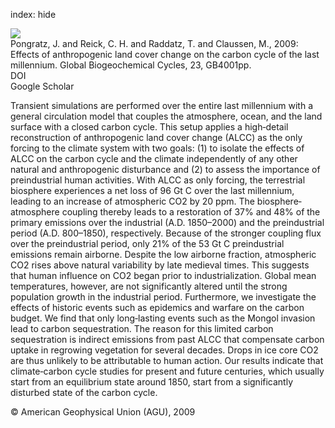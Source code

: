 index: hide

<div class="Citation">
    <div class="Citation-thumb CitationThumb-linked"  data-href="https://doi.org/10.1029/2009gb003488">
      <img src="https://static.claimspace.cloud/climate-study-static/refs/thumbs/10/Pongratz_et_al_2009-thumb.png" />
    </div>

  <div class="Citation-body">
    <div class="Citation-text">Pongratz, J. and Reick, C. H. and Raddatz, T. and Claussen, M., 2009: Effects of anthropogenic land cover change on the carbon cycle of the last millennium. <span class="Article-journal">Global Biogeochemical Cycles, </span><span class="Article-volume">23, </span>GB4001pp.</div>
    <div class="Citation-links">
      <div class="CitationLink" data-href="https://doi.org/10.1029/2009gb003488">
        <div class="CitationLink-icon CitationLink-Doi"></div>
        <div class="CitationLink-text">DOI</div>
      </div>
      <div class="CitationLink" data-href="https://scholar.google.com/scholar?q=10.1029/2009gb003488">
        <div class="CitationLink-icon CitationLink-Scholar"></div>
        <div class="CitationLink-text">Google Scholar</div>
      </div>
    </div>
  </div>
</div>

Transient simulations are performed over the entire last millennium with a general circulation model that couples the atmosphere, ocean, and the land surface with a closed carbon cycle. This setup applies a high‐detail reconstruction of anthropogenic land cover change (ALCC) as the only forcing to the climate system with two goals: (1) to isolate the effects of ALCC on the carbon cycle and the climate independently of any other natural and anthropogenic disturbance and (2) to assess the importance of preindustrial human activities. With ALCC as only forcing, the terrestrial biosphere experiences a net loss of 96 Gt C over the last millennium, leading to an increase of atmospheric CO2 by 20 ppm. The biosphere‐atmosphere coupling thereby leads to a restoration of 37% and 48% of the primary emissions over the industrial (A.D. 1850–2000) and the preindustrial period (A.D. 800–1850), respectively. Because of the stronger coupling flux over the preindustrial period, only 21% of the 53 Gt C preindustrial emissions remain airborne. Despite the low airborne fraction, atmospheric CO2 rises above natural variability by late medieval times. This suggests that human influence on CO2 began prior to industrialization. Global mean temperatures, however, are not significantly altered until the strong population growth in the industrial period. Furthermore, we investigate the effects of historic events such as epidemics and warfare on the carbon budget. We find that only long‐lasting events such as the Mongol invasion lead to carbon sequestration. The reason for this limited carbon sequestration is indirect emissions from past ALCC that compensate carbon uptake in regrowing vegetation for several decades. Drops in ice core CO2 are thus unlikely to be attributable to human action. Our results indicate that climate‐carbon cycle studies for present and future centuries, which usually start from an equilibrium state around 1850, start from a significantly disturbed state of the carbon cycle.

<div class="Citation-copy">
&copy; American Geophysical Union (AGU), 2009
</div>
